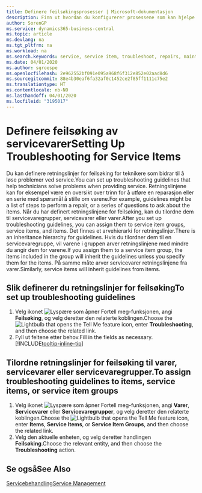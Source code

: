 ```yaml
---
title: Definere feilsøkingsprosesser | Microsoft-dokumentasjon
description: Finn ut hvordan du konfigurerer prosessene som kan hjelpe kundeservicerepresentanter med å identifisere og løse problemer med servicevarer.
author: SorenGP
ms.service: dynamics365-business-central
ms.topic: article
ms.devlang: na
ms.tgt_pltfrm: na
ms.workload: na
ms.search.keywords: service, service item, troubleshoot, repairs, maintenance
ms.date: 04/01/2020
ms.author: sgroespe
ms.openlocfilehash: 2e962552bf091e095a968f6f312e852e02aad8d6
ms.sourcegitcommit: 88e4b30eaf6fa32af0c1452ce2f85ff1111c75e2
ms.translationtype: HT
ms.contentlocale: nb-NO
ms.lasthandoff: 04/01/2020
ms.locfileid: "3195017"
---
```

# <a name="setting-up-troubleshooting-for-service-items"></a><span data-ttu-id="ea186-103">Definere feilsøking av servicevarer</span><span class="sxs-lookup"><span data-stu-id="ea186-103">Setting Up Troubleshooting for Service Items</span></span>
<span data-ttu-id="ea186-104">Du kan definere retningslinjer for feilsøking for teknikere som bidrar til å løse problemer ved service.</span><span class="sxs-lookup"><span data-stu-id="ea186-104">You can set up troubleshooting guidelines that help technicians solve problems when providing service.</span></span> <span data-ttu-id="ea186-105">Retningslinjene kan for eksempel være en oversikt over trinn for å utføre en reparasjon eller en serie med spørsmål å stille om varene.</span><span class="sxs-lookup"><span data-stu-id="ea186-105">For example, guidelines might be a list of steps to perform a repair, or a series of questions to ask about the items.</span></span> <span data-ttu-id="ea186-106">Når du har definert retningslinjene for feilsøking, kan du tilordne dem til servicevaregrupper, servicevarer eller varer.</span><span class="sxs-lookup"><span data-stu-id="ea186-106">After you set up troubleshooting guidelines, you can assign them to service item groups, service items, and items.</span></span> <span data-ttu-id="ea186-107">Det finnes et arvehierarki for retningslinjer.</span><span class="sxs-lookup"><span data-stu-id="ea186-107">There is an inheritance hierarchy for guidelines.</span></span> <span data-ttu-id="ea186-108">Hvis du tilordner dem til en servicevaregruppe, vil varene i gruppen arver retningslinjene med mindre du angir dem for varene.</span><span class="sxs-lookup"><span data-stu-id="ea186-108">If you assign them to a service item group, the items included in the group will inherit the guidelines unless you specify them for the items.</span></span> <span data-ttu-id="ea186-109">På samme måte arver servicevarer retningslinjene fra varer.</span><span class="sxs-lookup"><span data-stu-id="ea186-109">Similarly, service items will inherit guidelines from items.</span></span>  

## <a name="to-set-up-troubleshooting-guidelines"></a><span data-ttu-id="ea186-110">Slik definerer du retningslinjer for feilsøking</span><span class="sxs-lookup"><span data-stu-id="ea186-110">To set up troubleshooting guidelines</span></span>
1. <span data-ttu-id="ea186-111">Velg ikonet ![Lyspære som åpner Fortell meg-funksjonen](media/ui-search/search_small.png "Fortell hva du vil gjøre"), angi **Feilsøking**, og velg deretter den relaterte koblingen.</span><span class="sxs-lookup"><span data-stu-id="ea186-111">Choose the ![Lightbulb that opens the Tell Me feature](media/ui-search/search_small.png "Tell me what you want to do") icon, enter **Troubleshooting**, and then choose the related link.</span></span>  
2. <span data-ttu-id="ea186-112">Fyll ut feltene etter behov.</span><span class="sxs-lookup"><span data-stu-id="ea186-112">Fill in the fields as necessary.</span></span> [!INCLUDE[tooltip-inline-tip](includes/tooltip-inline-tip_md.md)]  

## <a name="to-assign-troubleshooting-guidelines-to-items-service-items-or-service-item-groups"></a><span data-ttu-id="ea186-113">Tilordne retningslinjer for feilsøking til varer, servicevarer eller servicevaregrupper.</span><span class="sxs-lookup"><span data-stu-id="ea186-113">To assign troubleshooting guidelines to items, service items, or service item groups</span></span>
1. <span data-ttu-id="ea186-114">Velg ikonet ![Lyspære som åpner Fortell meg-funksjonen](media/ui-search/search_small.png "Fortell hva du vil gjøre"), angi **Varer**, **Servicevarer** eller **Servicevaregrupper**, og velg deretter den relaterte koblingen.</span><span class="sxs-lookup"><span data-stu-id="ea186-114">Choose the ![Lightbulb that opens the Tell Me feature](media/ui-search/search_small.png "Tell me what you want to do") icon, enter **Items**, **Service Items**, or **Service Item Groups**, and then choose the related link.</span></span>  
2. <span data-ttu-id="ea186-115">Velg den aktuelle enheten, og velg deretter handlingen **Feilsøking**.</span><span class="sxs-lookup"><span data-stu-id="ea186-115">Choose the relevant entity, and then choose the **Troubleshooting** action.</span></span>  

## <a name="see-also"></a><span data-ttu-id="ea186-116">Se også</span><span class="sxs-lookup"><span data-stu-id="ea186-116">See Also</span></span>
[<span data-ttu-id="ea186-117">Servicebehandling</span><span class="sxs-lookup"><span data-stu-id="ea186-117">Service Management</span></span>](service-service.md)